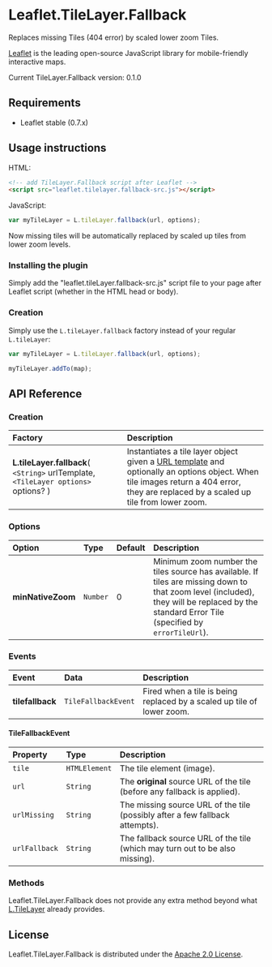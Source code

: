# Leaflet.TileLayer.Fallback

Replaces missing Tiles (404 error) by scaled lower zoom Tiles.

[Leaflet](http://leafletjs.com/) is the leading open-source JavaScript library
for mobile-friendly interactive maps.

Current TileLayer.Fallback version: 0.1.0



## Requirements

- Leaflet stable (0.7.x)



## Usage instructions

HTML:
```html
<!-- add TileLayer.Fallback script after Leaflet -->
<script src="leaflet.tilelayer.fallback-src.js"></script>
```

JavaScript:
```javascript
var myTileLayer = L.tileLayer.fallback(url, options);
```

Now missing tiles will be automatically replaced by scaled up tiles from lower zoom levels.


### Installing the plugin

Simply add the "leaflet.tileLayer.fallback-src.js" script file to your page after
Leaflet script (whether in the HTML head or body).


### Creation

Simply use the `L.tileLayer.fallback` factory instead of your regular `L.tileLayer`:

```javascript
var myTileLayer = L.tileLayer.fallback(url, options);

myTileLayer.addTo(map);
```



## API Reference

### Creation

| Factory | Description |
| :------ | :---------- |
| **L.tileLayer.fallback**( `<String>` urlTemplate, `<TileLayer options>` options? ) | Instantiates a tile layer object given a [URL template](http://leafletjs.com/reference.html#url-template) and optionally an options object. When tile images return a 404 error, they are replaced by a scaled up tile from lower zoom. |


### Options

| Option | Type | Default | Description |
| :----- | :--- | :------ | :---------- |
| **minNativeZoom** | `Number` | 0 | Minimum zoom number the tiles source has available. If tiles are missing down to that zoom level (included), they will be replaced by the standard Error Tile (specified by `errorTileUrl`). |


### Events

| Event | Data | Description |
| :---- | :--- | :---------- |
| **tilefallback** | `TileFallbackEvent` | Fired when a tile is being replaced by a scaled up tile of lower zoom. |

#### TileFallbackEvent

| Property | Type | Description |
| :------- | :--- | :---------- |
| `tile` | `HTMLElement` | The tile element (image). |
| `url` | `String` | The **original** source URL of the tile (before any fallback is applied). |
| `urlMissing` | `String` | The missing source URL of the tile (possibly after a few fallback attempts). |
| `urlFallback` | `String` | The fallback source URL of the tile (which may turn out to be also missing). |


### Methods

Leaflet.TileLayer.Fallback does not provide any extra method beyond what
[L.TileLayer](http://leafletjs.com/reference.html#tilelayer) already provides.



## License

Leaflet.TileLayer.Fallback is distributed under the [Apache 2.0 License](http://choosealicense.com/licenses/apache-2.0/).
